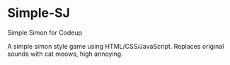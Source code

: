 # Simple-SJ
Simple Simon for Codeup

A simple simon style game using HTML/CSS/JavaScript. Replaces original sounds with cat meows, high annoying. 
